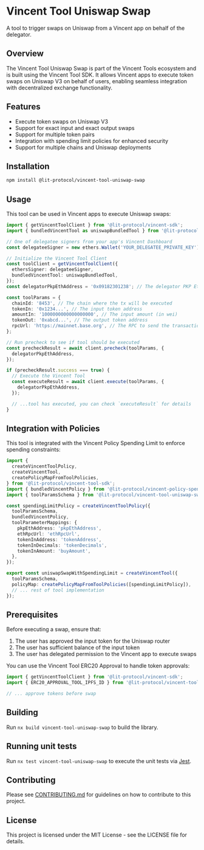 # Vincent Tool Uniswap Swap

A tool to trigger swaps on Uniswap from a Vincent app on behalf of the delegator.

## Overview

The Vincent Tool Uniswap Swap is part of the Vincent Tools ecosystem and is built using the Vincent Tool SDK. It allows Vincent apps to execute token swaps on Uniswap V3 on behalf of users, enabling seamless integration with decentralized exchange functionality.

## Features

- Execute token swaps on Uniswap V3
- Support for exact input and exact output swaps
- Support for multiple token pairs
- Integration with spending limit policies for enhanced security
- Support for multiple chains and Uniswap deployments

## Installation

```bash
npm install @lit-protocol/vincent-tool-uniswap-swap
```

## Usage

This tool can be used in Vincent apps to execute Uniswap swaps:

```typescript
import { getVincentToolClient } from '@lit-protocol/vincent-sdk';
import { bundledVincentTool as uniswapBundledTool } from '@lit-protocol/vincent-tool-uniswap-swap';

// One of delegatee signers from your app's Vincent Dashboard
const delegateeSigner = new ethers.Wallet('YOUR_DELEGATEE_PRIVATE_KEY');

// Initialize the Vincent Tool Client
const toolClient = getVincentToolClient({
  ethersSigner: delegateeSigner,
  bundledVincentTool: uniswapBundledTool,
});
const delegatorPkpEthAddress = '0x09182301238'; // The delegator PKP Eth Address

const toolParams = {
  chainId: '8453', // The chain where the tx will be executed
  tokenIn: '0x1234...', // The input token address
  amountIn: '1000000000000000000', // The input amount (in wei)
  tokenOut: '0xabcd...', // The output token address
  rpcUrl: 'https://mainnet.base.org', // The RPC to send the transaction through
};

// Run precheck to see if tool should be executed
const precheckResult = await client.precheck(toolParams, {
  delegatorPkpEthAddress,
});

if (precheckResult.success === true) {
  // Execute the Vincent Tool
  const executeResult = await client.execute(toolParams, {
    delegatorPkpEthAddress,
  });

  // ...tool has executed, you can check `executeResult` for details
}
```

## Integration with Policies

This tool is integrated with the Vincent Policy Spending Limit to enforce spending constraints:

```typescript
import {
  createVincentToolPolicy,
  createVincentTool,
  createPolicyMapFromToolPolicies,
} from '@lit-protocol/vincent-tool-sdk';
import { bundledVincentPolicy } from '@lit-protocol/vincent-policy-spending-limit';
import { toolParamsSchema } from '@lit-protocol/vincent-tool-uniswap-swap';

const spendingLimitPolicy = createVincentToolPolicy({
  toolParamsSchema,
  bundledVincentPolicy,
  toolParameterMappings: {
    pkpEthAddress: 'pkpEthAddress',
    ethRpcUrl: 'ethRpcUrl',
    tokenInAddress: 'tokenAddress',
    tokenInDecimals: 'tokenDecimals',
    tokenInAmount: 'buyAmount',
  },
});

export const uniswapSwapWithSpendingLimit = createVincentTool({
  toolParamsSchema,
  policyMap: createPolicyMapFromToolPolicies([spendingLimitPolicy]),
  // ... rest of tool implementation
});
```

## Prerequisites

Before executing a swap, ensure that:

1. The user has approved the input token for the Uniswap router
2. The user has sufficient balance of the input token
3. The user has delegated permission to the Vincent app to execute swaps

You can use the Vincent Tool ERC20 Approval to handle token approvals:

```typescript
import { getVincentToolClient } from '@lit-protocol/vincent-sdk';
import { ERC20_APPROVAL_TOOL_IPFS_ID } from '@lit-protocol/vincent-tool-erc20-approval';

// ... approve tokens before swap
```

## Building

Run `nx build vincent-tool-uniswap-swap` to build the library.

## Running unit tests

Run `nx test vincent-tool-uniswap-swap` to execute the unit tests via [Jest](https://jestjs.io).

## Contributing

Please see [CONTRIBUTING.md](./CONTRIBUTING.md) for guidelines on how to contribute to this project.

## License

This project is licensed under the MIT License - see the LICENSE file for details.
